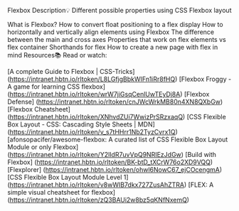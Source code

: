 Flexbox
Description💡
Different possible properties using CSS Flexbox layout

What is Flexbox?
How to convert float positioning to a flex display
How to horizontally and vertically align elements using Flexbox
The difference between the main and cross axes
Properties that work on flex elements vs flex container
Shorthands for flex
How to create a new page with flex in mind
Resources📚
Read or watch:

[A complete Guide to Flexbox | CSS-Tricks] (https://intranet.hbtn.io/rltoken/L8LGfjgBbkWIFn1iRr8fHQ)
[Flexbox Froggy - A game for learning CSS flexbox] (https://intranet.hbtn.io/rltoken/wrW7jiGsqCenlUwTEyDj8A)
[Flexbox Defense] (https://intranet.hbtn.io/rltoken/cnJWcWrkMB80n4XN8QXbGw)
[Flexbox Cheatsheet] (https://intranet.hbtn.io/rltoken/XNhvdZUi7WwizPrSRzxaqQ)
[CSS Flexible Box Layout - CSS: Cascading Style Sheets | MDN] (https://intranet.hbtn.io/rltoken/v_s7tHHrr1Nb2TyzCvrx1Q)
[afonsopacifer/awesome-flexbox: A curated list of CSS Flexible Box Layout Module or only Flexbox] (https://intranet.hbtn.io/rltoken/Y2lIdR7uvVpQ9NRIEzJdGw)
[Build with Flexbox] (https://intranet.hbtn.io/rltoken/BK-btD_tXCrW76o2XD9VQQ)
[Flexplorer] (https://intranet.hbtn.io/rltoken/ohwl6NowC67_ejCOcengmA)
[CSS Flexible Box Layout Module Level 1] (https://intranet.hbtn.io/rltoken/v8wWIB7dkx727ZusAhZTRA)
[FLEX: A simple visual cheatsheet for flexbox] (https://intranet.hbtn.io/rltoken/zQ3BAUi2w8bz5qKNfNxemQ)